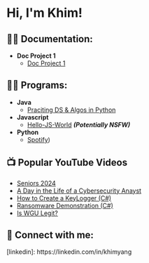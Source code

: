 <!-- h1>Hi, I'm Josh! <br/><a href="https://github.com/joshmadakor1">Programmer</a>, <a href="https://www.linkedin.com/in/joshmadakor/">Cybersecurity Professional</a>, <a href="https://www.youtube.com/c/joshmadakor">YouTuber</a></h1 -->
<h1>Hi, I'm Khim! </h1>
<h2>👨‍💻 Documentation:</h2>

- <b>Doc Project 1</b>
  - [Doc Project 1](https://github.com/khim39784/Doc-Project-1)
<h2>👨‍💻 Programs:</h2>

- <b>Java</b>
  - [Praciting DS & Algos in Python](https://github.com/khim39784/Algorithms-Practice)
- <b>Javascript</b>
  - [Hello-JS-World](https://github.com/khim39784/4chan-Image-Analysis-Middleware-C964) <b><i>(Potentially NSFW)</b></i>
- <b>Python</b>
  - [Spotify](https://github.com/khim39784/Spotify))

<h2>📺 Popular YouTube Videos</h2>

- [Seniors 2024](https://www.youtube.com/watch?v=a83ASGn_V_s)
- [A Day in the Life of a Cybersecurity Anayst](https://www.youtube.com/watch?v=uHy3oM7NnoU)
- [How to Create a KeyLogger (C#)](https://www.youtube.com/watch?v=N-L9hklSlNk)
- [Ransomware Demonstration (C#)](https://www.youtube.com/watch?v=OfvdQeh79s0)
- [Is WGU Legit?](https://www.youtube.com/watch?v=E2MwRWxDBkA)

<h2> 🤳 Connect with me:</h2>
[linkedin]: https://linkedin.com/in/khimyang

<!--
**khim39784/khim39784** is a ✨ _special_ ✨ repository because its `README.md` (this file) appears on your GitHub profile.

Here are some ideas to get you started:

- 🔭 I’m currently working on ...
- 🌱 I’m currently learning ...
- 👯 I’m looking to collaborate on ...
- 🤔 I’m looking for help with ...
- 💬 Ask me about ...
- 📫 How to reach me: ...
- 😄 Pronouns: ...
- ⚡ Fun fact: ...
-->
